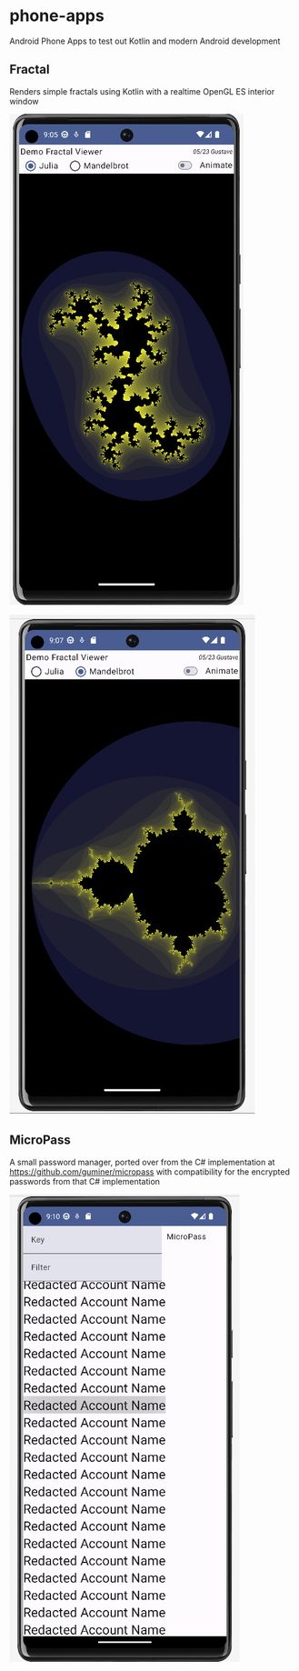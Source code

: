 # phone-apps
Android Phone Apps to test out Kotlin and modern Android development

## Fractal
Renders simple fractals using Kotlin with a realtime OpenGL ES interior window

![Julia Fractal](./examples/JuliaFractal.png "Julia Fractal")

![Mandelbrot Fractal](./examples/MandelbrotFractal.png "Mandelbrot Fractal")

## MicroPass
A small password manager, ported over from the C# implementation at https://github.com/guminer/micropass with compatibility for the encrypted passwords from that C# implementation


![Password Manager](./examples/PasswordManager.png "Password Manager")